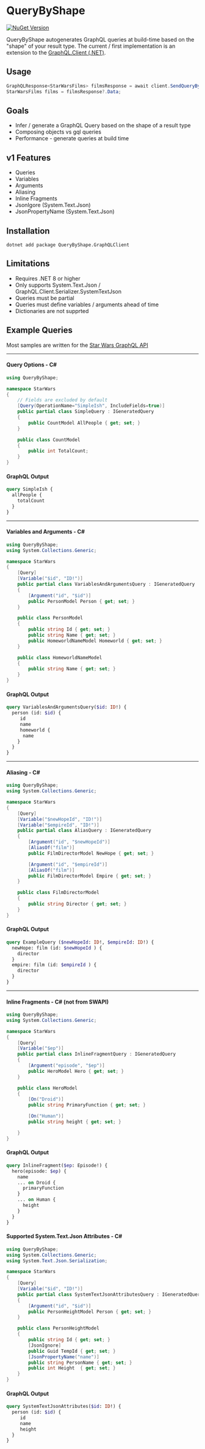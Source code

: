 # QueryByShape
[![NuGet Version](https://img.shields.io/nuget/vpre/QueryByShape.GraphQLClient?labelColor=%233F65F5&color=%23FFF)](https://www.nuget.org/packages/QueryByShape.GraphQLClient)

QueryByShape autogenerates GraphQL queries at build-time based on the "shape" of your result type.  The current / first implementation is an extension to the [GraphQL.Client (.NET)](https://github.com/graphql-dotnet/graphql-client). 

## Usage
``` C#
GraphQLResponse<StarWarsFilms> filmsResponse = await client.SendQueryByAsync<StarWarsFilms>(variables);
StarWarsFilms films = filmsResponse?.Data;
```

## Goals
- Infer / generate a GraphQL Query based on the shape of a result type
- Composing objects vs gql queries 
- Performance - generate queries at build time

## v1 Features
- Queries
- Variables
- Arguments
- Aliasing
- Inline Fragments
- JsonIgore (System.Text.Json)
- JsonPropertyName (System.Text.Json)

## Installation
`dotnet add package QueryByShape.GraphQLClient`  

## Limitations
- Requires .NET 8 or higher
- Only supports System.Text.Json / GraphQL.Client.Serializer.SystemTextJson
- Queries must be partial
- Queries must define variables / arguments ahead of time
- Dictionaries are not supprted

## Example Queries
Most samples are written for the [Star Wars GraphQL API](https://studio.apollographql.com/public/star-wars-swapi)

---
#### Query Options - C#
``` C#
using QueryByShape;

namespace StarWars
{
    // Fields are excluded by default
    [Query(OperationName="SimpleIsh", IncludeFields=true)]
    public partial class SimpleQuery : IGeneratedQuery
    {
        public CountModel AllPeople { get; set; }
    }

    public class CountModel
    {
        public int TotalCount; 
    }
}
```

#### GraphQL Output

``` GraphQL
query SimpleIsh {
  allPeople {
    totalCount
  }
}
```
---
#### Variables and Arguments - C#
``` C# 
using QueryByShape;
using System.Collections.Generic;

namespace StarWars
{
    [Query]
    [Variable("$id", "ID!")]
    public partial class VariablesAndArgumentsQuery : IGeneratedQuery
    {
        [Argument("id", "$id")]
        public PersonModel Person { get; set; }
    }

    public class PersonModel
    {
        public string Id { get; set; }
        public string Name { get; set; }
        public HomeworldNameModel Homeworld { get; set; }
    }

    public class HomeworldNameModel
    {
        public string Name { get; set; }
    }
}
```
#### GraphQL Output </td>
``` GraphQL
query VariablesAndArgumentsQuery($id: ID!) {
  person (id: $id) {
     id
     name
     homeworld {
      name
    } 
  }
}
```
---
#### Aliasing - C#
``` C# 
using QueryByShape;
using System.Collections.Generic;

namespace StarWars
{
    [Query]
    [Variable("$newHopeId", "ID!")]
    [Variable("$empireId", "ID!")]
    public partial class AliasQuery : IGeneratedQuery
    {
        [Argument("id", "$newHopeId")]
        [AliasOf("film")]
        public FilmDirectorModel NewHope { get; set; }

        [Argument("id", "$empireId")]
        [AliasOf("film")]
        public FilmDirectorModel Empire { get; set; }
    }

    public class FilmDirectorModel
    {
        public string Director { get; set; }
    }
}
```
#### GraphQL Output
``` GraphQL
query ExampleQuery ($newHopeId: ID!, $empireId: ID!) {
  newHope: film (id: $newHopeId ) {
    director
  }
  empire: film (id: $empireId ) {
    director
  }
}

```
---
#### Inline Fragments - C# (not from SWAPI)
``` C# 
using QueryByShape;
using System.Collections.Generic;

namespace StarWars
{
    [Query]
    [Variable("$ep")]
    public partial class InlineFragmentQuery : IGeneratedQuery
    {
        [Argument("episode", "$ep")]
        public HeroModel Hero { get; set; }
    }

    public class HeroModel
    {
        [On("Droid")]
        public string PrimaryFunction { get; set; }

        [On("Human")]
        public string height { get; set; }

    }
}
```
#### GraphQL Output
``` GraphQL
query InlineFragment($ep: Episode!) {
  hero(episode: $ep) {
    name
    ... on Droid {
      primaryFunction
    }
    ... on Human {
      height
    }
  }
} 
```
#### Supported System.Text.Json Attributes - C#
``` C# 
using QueryByShape;
using System.Collections.Generic;
using System.Text.Json.Serialization;

namespace StarWars
{
    [Query]
    [Variable("$id", "ID!")]
    public partial class SystemTextJsonAttributesQuery : IGeneratedQuery
    {
        [Argument("id", "$id")]
        public PersonHeightModel Person { get; set; }
    }

    public class PersonHeightModel
    {
        public string Id { get; set; }
        [JsonIgnore]
        public Guid TempId { get; set; }
        [JsonPropertyName("name")]
        public string PersonName { get; set; }
        public int Height  { get; set; }
    }
}
```
#### GraphQL Output </td>
``` GraphQL
query SystemTextJsonAttributes($id: ID!) {
  person (id: $id) {
     id
     name 
     height
  }
}

```


